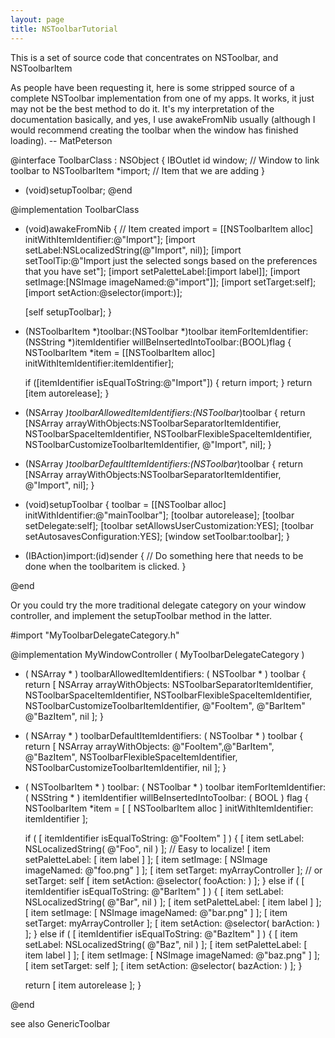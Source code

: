```yaml
---
layout: page
title: NSToolbarTutorial
---
```




This is a set of source code that concentrates on NSToolbar, and NSToolbarItem

As people have been requesting it, here is some stripped source of a complete NSToolbar implementation from one of my apps. It works, it just may not be the best method to do it. It's my interpretation of the documentation basically, and yes, I use awakeFromNib usually (although I would recommend creating the toolbar when the window has finished loading). -- MatPeterson
    

@interface ToolbarClass : NSObject
{
    IBOutlet id window; // Window to link toolbar to
    NSToolbarItem *import; // Item that we are adding
}
- (void)setupToolbar;
@end

@implementation ToolbarClass

- (void)awakeFromNib
{
    // Item created
    import = [[NSToolbarItem alloc] initWithItemIdentifier:@"Import"];
    [import setLabel:NSLocalizedString(@"Import", nil)];
    [import setToolTip:@"Import just the selected songs based on the preferences that you have set"];
    [import setPaletteLabel:[import label]];
    [import setImage:[NSImage imageNamed:@"import"]];
    [import setTarget:self];
    [import setAction:@selector(import:)];

    [self setupToolbar];
}

- (NSToolbarItem *)toolbar:(NSToolbar *)toolbar
itemForItemIdentifier:(NSString *)itemIdentifier
willBeInsertedIntoToolbar:(BOOL)flag
{
    NSToolbarItem *item = [[NSToolbarItem alloc] initWithItemIdentifier:itemIdentifier];

    if ([itemIdentifier isEqualToString:@"Import"])
    {
        return import;
    }
    return [item autorelease];
}

- (NSArray *)toolbarAllowedItemIdentifiers:(NSToolbar*)toolbar
{
    return [NSArray arrayWithObjects:NSToolbarSeparatorItemIdentifier,
        NSToolbarSpaceItemIdentifier,
        NSToolbarFlexibleSpaceItemIdentifier,
        NSToolbarCustomizeToolbarItemIdentifier, @"Import", nil];
}

- (NSArray *)toolbarDefaultItemIdentifiers:(NSToolbar*)toolbar
{
    return [NSArray arrayWithObjects:NSToolbarSeparatorItemIdentifier, @"Import", nil];
}

- (void)setupToolbar
{
    toolbar = [[NSToolbar alloc] initWithIdentifier:@"mainToolbar"];
    [toolbar autorelease];
    [toolbar setDelegate:self];
    [toolbar setAllowsUserCustomization:YES];
    [toolbar setAutosavesConfiguration:YES];
    [window setToolbar:toolbar];
}

- (IBAction)import:(id)sender
{
// Do something here that needs to be done when the toolbaritem is clicked.
}

@end



Or you could try the more traditional delegate category on your window controller, and implement the setupToolbar method in the latter.

    
#import "MyToolbarDelegateCategory.h"

@implementation MyWindowController ( MyToolbarDelegateCategory )

- ( NSArray * ) toolbarAllowedItemIdentifiers: ( NSToolbar * ) toolbar
{
	return [ NSArray arrayWithObjects:  NSToolbarSeparatorItemIdentifier,
			NSToolbarSpaceItemIdentifier,
			NSToolbarFlexibleSpaceItemIdentifier,
			NSToolbarCustomizeToolbarItemIdentifier, 
			@"FooItem", @"BarItem" @"BazItem", nil ];
}

- ( NSArray * ) toolbarDefaultItemIdentifiers: ( NSToolbar * ) toolbar
{
	return [ NSArray arrayWithObjects:  @"FooItem",@"BarItem", @"BazItem",
			NSToolbarFlexibleSpaceItemIdentifier,
			NSToolbarCustomizeToolbarItemIdentifier, nil ];
}

- ( NSToolbarItem * ) toolbar: ( NSToolbar * ) toolbar
	itemForItemIdentifier: ( NSString * ) itemIdentifier
       willBeInsertedIntoToolbar: ( BOOL ) flag
{
	NSToolbarItem *item = [ [ NSToolbarItem alloc ] initWithItemIdentifier: itemIdentifier ];
	
	if ( [ itemIdentifier isEqualToString: @"FooItem" ] )
	{
		[ item setLabel: NSLocalizedString( @"Foo", nil ) ];        // Easy to localize!
		[ item setPaletteLabel: [ item label ] ];
		[ item setImage: [ NSImage imageNamed: @"foo.png" ] ];
		[ item setTarget: myArrayController ];              // or setTarget: self
		[ item setAction: @selector( fooAction: ) ];
    }
	else if ( [ itemIdentifier isEqualToString: @"BarItem" ] )
	{
		[ item setLabel: NSLocalizedString( @"Bar", nil ) ];
		[ item setPaletteLabel: [ item label ] ];
		[ item setImage: [ NSImage imageNamed: @"bar.png" ] ];
		[ item setTarget: myArrayController ];
		[ item setAction: @selector( barAction: ) ];
    }
	else if ( [ itemIdentifier isEqualToString: @"BazItem" ] )
	{
		[ item setLabel: NSLocalizedString( @"Baz", nil ) ];
		[ item setPaletteLabel: [ item label ] ];
		[ item setImage: [ NSImage imageNamed: @"baz.png" ] ];
		[ item setTarget: self ];
		[ item setAction: @selector( bazAction: ) ];
    }
	
    return [ item autorelease ];
}

@end



see also GenericToolbar

